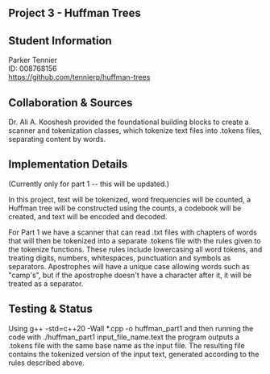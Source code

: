 ## Project 3 - Huffman Trees

## Student Information
Parker Tennier  
ID: 008768156  
https://github.com/tennierp/huffman-trees

## Collaboration & Sources
Dr. Ali A. Kooshesh provided the foundational building blocks to create a scanner and tokenization classes, 
which tokenize text files into .tokens files, separating content by words.

## Implementation Details
(Currently only for part 1 -- this will be updated.)

In this project, text will be tokenized, word frequencies will be counted, a Huffman tree will be constructed 
using the counts, a codebook will be created, and text will be encoded and decoded.

For Part 1 we have a scanner that can read .txt files with chapters of words that will then be tokenized into 
a separate .tokens file with the rules given to the tokenize functions. These rules include lowercasing all word 
tokens, and treating digits, numbers, whitespaces, punctuation and symbols as separators. Apostrophes will have 
a unique case allowing words such as "camp's", but if the apostrophe doesn't have a character after it, it will be 
treated as a separator.

## Testing & Status
Using g++ -std=c++20 -Wall *.cpp -o huffman_part1 and then running the code with ./huffman_part1 input_file_name.text 
the program outputs a .tokens file with the same base name as the input file. The resulting file contains the tokenized 
version of the input text, generated according to the rules described above.